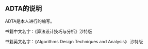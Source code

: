## ADTA的说明

ADTA是本人进行的缩写。

书籍中文名字：《算法设计技巧与分析》沙特版

书籍英文名字：《Algorithms Design Techniques and Analysis》 沙特版
